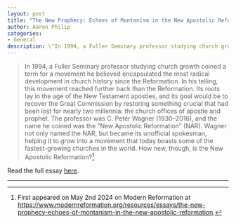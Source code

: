 ```yaml
---
layout: post
title: "The New Prophecy: Echoes of Montanism in the New Apostolic Reformation"
author: Aaron Philip
categories: 
- General
description: \"In 1994, a Fuller Seminary professor studying church growth coined a term for a movement he believed encapsulated the most radical development in church history since the Reformation...\"
---
```


> In 1994, a Fuller Seminary professor studying church growth coined a term for a movement he believed encapsulated the most radical development in church history since the Reformation. In his telling, this movement reached further back than the Reformation. Its roots lay in the age of the New Testament apostles, and its goal would be to recover the Great Commission by restoring something crucial that had been lost for nearly two millennia: the church offices of apostle and prophet. The professor was C. Peter Wagner (1930–2016), and the name he coined was the “New Apostolic Reformation” (NAR). Wagner not only named the NAR, but became its unofficial spokesman, helping it to grow into a movement that today boasts some of the fastest-growing churches in the world. How new, though, is the New Apostolic Reformation?[^1]

Read the full essay [here](https://www.modernreformation.org/resources/essays/the-new-prophecy-echoes-of-montanism-in-the-new-apostolic-reformation).

*** 
[^1]: First appeared on May 2nd 2024 on Modern Reformation at https://www.modernreformation.org/resources/essays/the-new-prophecy-echoes-of-montanism-in-the-new-apostolic-reformation.